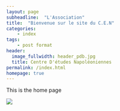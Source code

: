 ```yaml
---
layout: page
subheadline:  "L'Association"
title:  "Bienvenue sur le site du C.E.N"
categories:
    - index
tags:
    - post format
header:
  image_fullwidth: header_pdb.jpg
  title: Centre D'études Napoléoniennes
permalink: /index.html
homepage: true
---
```


This is the home page

![][1]

[1]: http://centre-etudes-napoleoniennes.github.io/site/images/page-under-construct.jpg
